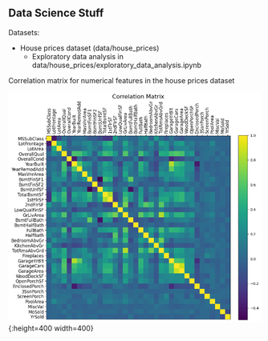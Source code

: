## Data Science Stuff

Datasets:
- House prices dataset (data/house_prices)
    - Exploratory data analysis in data/house_prices/exploratory_data_analysis.ipynb

Correlation matrix for numerical features in the house prices dataset

![House prices correlation matrix](figures/house_prices_correlation_matrix.png){:height=400 width=400}

